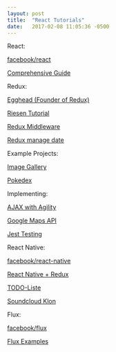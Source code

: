 ```yaml
--- 
layout: post 
title:  "React Tutorials" 
date:   2017-02-08 11:05:36 -0500  
---
```


<div>
<p>React:</p>
<div>
<p><a href='https://facebook.github.io/react/'>facebook/react</a></p>

<p><a href='https://tylermcginnis.com/reactjs-tutorial-a-comprehensive-guide-to-building-apps-with-react/'>Comprehensive Guide</a></p>

</div>

<div>
<p>Redux:</p>
  <p><a href='https://egghead.io/courses/getting-started-with-redux'>Egghead (Founder of Redux)</a></p>

  <p><a href='http://teropa.info/blog/2015/09/10/full-stack-redux-tutorial.html'>Riesen Tutorial</a></p>

  <p><a href='https://www.codementor.io/vkarpov/beginner-s-guide-to-redux-middleware-du107uyud'>Redux Middleware</a></p>

  <p><a href='https://www.codementor.io/vijayst/react-app-with-redux-to-manage-data-flows-du10884g9'>Redux manage date</a></p>
  
</div>

<div>
<p>Example Projects:</p>
  <p><a href='https://www.codementor.io/christiannwamba/build-a-react-image-gallery-with-cloudinary-xh1cekno3'>Image Gallery</a></p>

  <p><a href='https://www.codementor.io/bhargavponnapalli/building-a-pokedex-with-react-1-gdxwr8wee'>Pokedex</a></p>

</div>

<div>
<p>Implementing:</p>
  <p><a href='https://www.codementor.io/rowland/handling-ajax-in-your-react-application-with-agility-0-du10866vz'>AJAX with Agility</a></p>

  <p><a href='https://www.codementor.io/thomastuts/integrate-google-maps-api-react-refs-du10842zd'>Google Maps API</a></p>

  <p><a href='https://www.codementor.io/pkodmad/dom-testing-react-application-jest-k4ll4f8sd'>Jest Testing</a></p>

</div>

<div>
<p>React Native:</p>
  <p><a href='http://facebook.github.io/react-native/'>facebook/react-native</a></p>

  <p><a href='http://www.reactnative.com/getting-started-with-react-native-and-redux/'>React Native + Redux</a></p>

  <p><a href='http://blog.thebakery.io/todomvc-with-react-native-and-redux/'>TODO-Liste</a></p>

  <p><a href='https://wiredcraft.com/blog/native-soundcloud-android-app/'>Soundcloud Klon</a></p>

</div>

<div>
<p>Flux:</p>
  <p><a href='https://facebook.github.io/flux/'>facebook/flux</a></p>

  <p><a href='https://github.com/facebook/flux/tree/master/examples'>Flux Examples</a></p>
  
</div>

